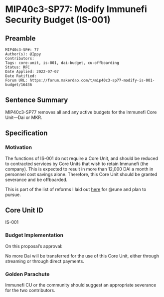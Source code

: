 # MIP40c3-SP77: Modify Immunefi Security Budget (IS-001)

## Preamble

```
MIP40c3-SP#: 77
Author(s): @Ippy
Contributors:
Tags: core-unit, is-001, dai-budget, cu-offboarding
Status: RFC
Date Applied: 2022-07-07
Date Ratified:
Forum URL: https://forum.makerdao.com/t/mip40c3-sp77-modify-is-001-budget/16436
```

## Sentence Summary

MIP40c3-SP77 removes all and any active budgets for the Immunefi Core Unit—Dai or MKR.

## Specification

### Motivation

The functions of IS-001 do not require a Core Unit, and should be reduced to contracted services by Core Units that wish to retain Immunefi (the company). This is expected to result in more than 12,000 DAI a month in personnel cost savings alone. Therefore, this Core Unit should be granted severance and be offboarded.

This is part of the list of reforms I laid out [here](https://forum.makerdao.com/t/decentralized-voter-committees-wednesday-and-thursday-9pm-cest-getting-real-edition/15777/38?u=ippy) for @rune and plan to pursue.

## Core Unit ID

IS-001

### Budget Implementation

On this proposal’s approval:

No more Dai will be transferred for the use of this Core Unit, either through streaming or through direct payments.

### Golden Parachute

Immunefi CU or the community should suggest an appropriate severance for the two contributors.
